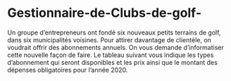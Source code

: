 # Gestionnaire-de-Clubs-de-golf-
Un groupe d’entrepreneurs ont fondé six nouveaux petits terrains de golf, dans six municipalités voisines.  Pour attirer davantage de clientèle, on voudrait offrir des abonnements annuels.  On vous demande d’informatiser cette nouvelle façon de faire.    Le tableau suivant vous indique les types d’abonnement qui seront disponibles et les prix ainsi que le montant des dépenses obligatoires pour l’année 2020.
